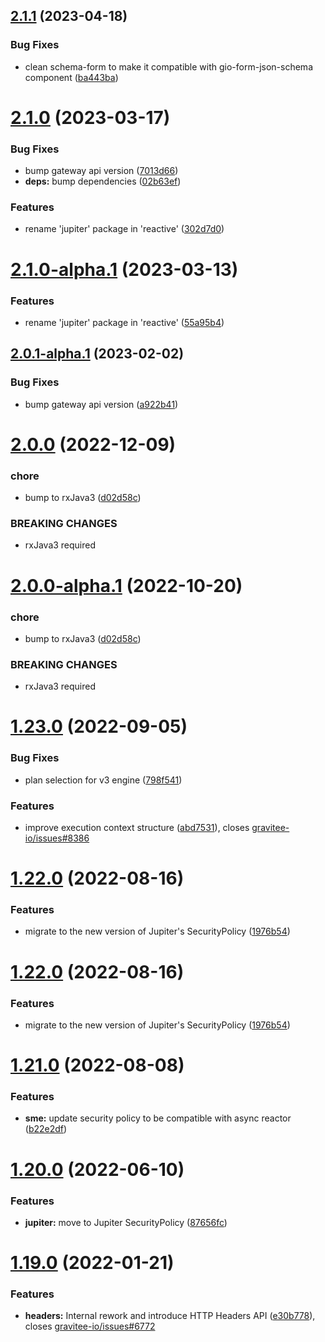 ## [2.1.1](https://github.com/gravitee-io/gravitee-policy-oauth2/compare/2.1.0...2.1.1) (2023-04-18)


### Bug Fixes

* clean schema-form to make it compatible with gio-form-json-schema component ([ba443ba](https://github.com/gravitee-io/gravitee-policy-oauth2/commit/ba443baafb7036e9c8a2f7777e38193fd5a7c4ce))

# [2.1.0](https://github.com/gravitee-io/gravitee-policy-oauth2/compare/2.0.0...2.1.0) (2023-03-17)


### Bug Fixes

* bump gateway api version ([7013d66](https://github.com/gravitee-io/gravitee-policy-oauth2/commit/7013d668d03f9d114a6804c76ca0bba33314b98f))
* **deps:** bump dependencies ([02b63ef](https://github.com/gravitee-io/gravitee-policy-oauth2/commit/02b63efad651902c9bf30066d50c4660405c1ad8))


### Features

* rename 'jupiter' package in 'reactive' ([302d7d0](https://github.com/gravitee-io/gravitee-policy-oauth2/commit/302d7d0badc7b41abb2c763027edbefe0f3d2dd4))

# [2.1.0-alpha.1](https://github.com/gravitee-io/gravitee-policy-oauth2/compare/2.0.1-alpha.1...2.1.0-alpha.1) (2023-03-13)


### Features

* rename 'jupiter' package in 'reactive' ([55a95b4](https://github.com/gravitee-io/gravitee-policy-oauth2/commit/55a95b4796a8bd1dad250774e5f2851a2cfea024))

## [2.0.1-alpha.1](https://github.com/gravitee-io/gravitee-policy-oauth2/compare/2.0.0...2.0.1-alpha.1) (2023-02-02)


### Bug Fixes

* bump gateway api version ([a922b41](https://github.com/gravitee-io/gravitee-policy-oauth2/commit/a922b4199062f6cea05afef55a5b14e9237ff3cc))

# [2.0.0](https://github.com/gravitee-io/gravitee-policy-oauth2/compare/1.23.0...2.0.0) (2022-12-09)


### chore

* bump to rxJava3 ([d02d58c](https://github.com/gravitee-io/gravitee-policy-oauth2/commit/d02d58c944a82ad2d66d59f5f8550cf6f6b9b7d6))


### BREAKING CHANGES

* rxJava3 required

# [2.0.0-alpha.1](https://github.com/gravitee-io/gravitee-policy-oauth2/compare/1.23.0...2.0.0-alpha.1) (2022-10-20)


### chore

* bump to rxJava3 ([d02d58c](https://github.com/gravitee-io/gravitee-policy-oauth2/commit/d02d58c944a82ad2d66d59f5f8550cf6f6b9b7d6))


### BREAKING CHANGES

* rxJava3 required

# [1.23.0](https://github.com/gravitee-io/gravitee-policy-oauth2/compare/1.22.0...1.23.0) (2022-09-05)


### Bug Fixes

* plan selection for v3 engine ([798f541](https://github.com/gravitee-io/gravitee-policy-oauth2/commit/798f5413ff2d084bdac2687b7e12c43fc39ca5ce))


### Features

* improve execution context structure ([abd7531](https://github.com/gravitee-io/gravitee-policy-oauth2/commit/abd753109ccef5b72055c6c74acf663a16e559dd)), closes [gravitee-io/issues#8386](https://github.com/gravitee-io/issues/issues/8386)

# [1.22.0](https://github.com/gravitee-io/gravitee-policy-oauth2/compare/1.21.0...1.22.0) (2022-08-16)


### Features

* migrate to the new version of Jupiter's SecurityPolicy ([1976b54](https://github.com/gravitee-io/gravitee-policy-oauth2/commit/1976b544e18099ceaaacd5164e50257fc1dfa95a))

# [1.22.0](https://github.com/gravitee-io/gravitee-policy-oauth2/compare/1.21.0...1.22.0) (2022-08-16)


### Features

* migrate to the new version of Jupiter's SecurityPolicy ([1976b54](https://github.com/gravitee-io/gravitee-policy-oauth2/commit/1976b544e18099ceaaacd5164e50257fc1dfa95a))

# [1.21.0](https://github.com/gravitee-io/gravitee-policy-oauth2/compare/1.20.0...1.21.0) (2022-08-08)


### Features

* **sme:** update security policy to be compatible with async reactor ([b22e2df](https://github.com/gravitee-io/gravitee-policy-oauth2/commit/b22e2df14fea2ac20e19a869a7a9cdb0948be6a9))

# [1.20.0](https://github.com/gravitee-io/gravitee-policy-oauth2/compare/1.19.0...1.20.0) (2022-06-10)


### Features

* **jupiter:** move to Jupiter SecurityPolicy ([87656fc](https://github.com/gravitee-io/gravitee-policy-oauth2/commit/87656fce5a47766bfacb4a7f75779f6fca90c47b))

# [1.19.0](https://github.com/gravitee-io/gravitee-policy-oauth2/compare/1.18.0...1.19.0) (2022-01-21)


### Features

* **headers:** Internal rework and introduce HTTP Headers API ([e30b778](https://github.com/gravitee-io/gravitee-policy-oauth2/commit/e30b7780a0508ffd9fd91379b90eb2daffd59eef)), closes [gravitee-io/issues#6772](https://github.com/gravitee-io/issues/issues/6772)
